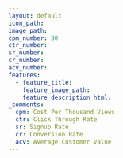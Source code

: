 ```yaml
---
layout: default
icon_path:
image_path:
cpm_number: 30
ctr_number:
sr_number:
cr_number:
acv_number:
features:
  - feature_title:
    feature_image_path:
    feature_description_html:
_comments:
  cpm: Cost Per Thousand Views
  ctr: Click Through Rate
  sr: Signup Rate
  cr: Conversion Rate
  acv: Average Customer Value
---
```

